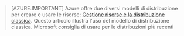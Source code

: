 > [AZURE.IMPORTANT] Azure offre due diversi modelli di distribuzione per creare e usare le risorse:  [Gestione risorse e la distribuzione classica](../articles/resource-manager-deployment-model.md).  Questo articolo illustra l'uso del modello di distribuzione classica. Microsoft consiglia di usare per le distribuzioni più recenti
<!---HONumber=AcomDC_0218_2016-->